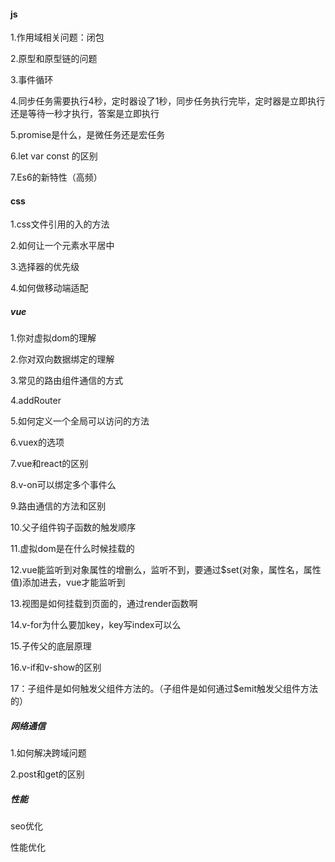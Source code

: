 #### js

1.作用域相关问题：闭包

2.原型和原型链的问题

3.事件循环

4.同步任务需要执行4秒，定时器设了1秒，同步任务执行完毕，定时器是立即执行还是等待一秒才执行，答案是立即执行

5.promise是什么，是微任务还是宏任务

6.let  var   const 的区别

7.Es6的新特性（高频）



#### css  

1.css文件引用的入的方法 

2.如何让一个元素水平居中

3.选择器的优先级

4.如何做移动端适配



##### vue

1.你对虚拟dom的理解

2.你对双向数据绑定的理解

3.常见的路由组件通信的方式

4.addRouter

5.如何定义一个全局可以访问的方法

6.vuex的选项

7.vue和react的区别

8.v-on可以绑定多个事件么

9.路由通信的方法和区别

10.父子组件钩子函数的触发顺序

11.虚拟dom是在什么时候挂载的

12.vue能监听到对象属性的增删么，监听不到，要通过$set(对象，属性名，属性值)添加进去，vue才能监听到

13.视图是如何挂载到页面的，通过render函数啊

14.v-for为什么要加key，key写index可以么

15.子传父的底层原理

16.v-if和v-show的区别

17：子组件是如何触发父组件方法的。（子组件是如何通过$emit触发父组件方法的）

##### 网络通信

1.如何解决跨域问题

2.post和get的区别



##### 性能

seo优化

性能优化



